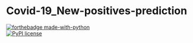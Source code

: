 # Covid-19_New-positives-prediction
[![forthebadge made-with-python](http://ForTheBadge.com/images/badges/made-with-python.svg)](https://www.python.org/)
<br>
[![PyPI license](https://img.shields.io/pypi/l/ansicolortags.svg)](https://github.com/Amatofrancesco99/Covid-19_New-positives-prediction/blob/main/LICENSE)
<br>
